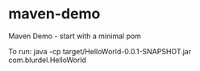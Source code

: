 # maven-demo
Maven Demo - start with a minimal pom

To run:
java -cp  target/HelloWorld-0.0.1-SNAPSHOT.jar com.blurdel.HelloWorld
